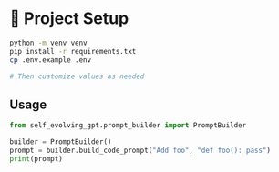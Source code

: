 # 🔧 Project Setup

```bash
python -m venv venv
pip install -r requirements.txt
cp .env.example .env

# Then customize values as needed
```

## Usage

```python
from self_evolving_gpt.prompt_builder import PromptBuilder

builder = PromptBuilder()
prompt = builder.build_code_prompt("Add foo", "def foo(): pass")
print(prompt)
```

